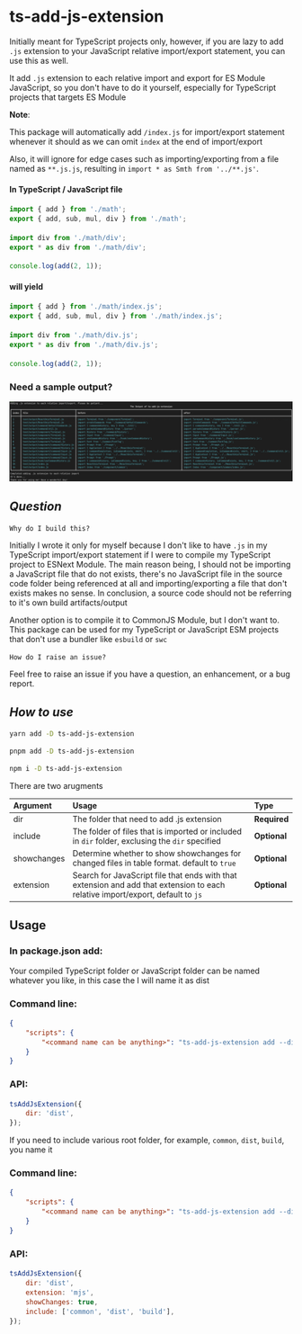 # **ts-add-js-extension**

Initially meant for TypeScript projects only, however, if you are lazy to add `.js` extension to your JavaScript relative import/export statement, you can use this as well.

It add `.js` extension to each relative import and export for ES Module JavaScript, so you don't have to do it yourself, especially for TypeScript projects that targets ES Module

**Note**:

This package will automatically add `/index.js` for import/export statement whenever it should as we can omit `index` at the end of import/export

Also, it will ignore for edge cases such as importing/exporting from a file named as `**.js.js`, resulting in `import * as Smth from '../**.js'`.

#### In TypeScript / JavaScript file

```ts
import { add } from './math';
export { add, sub, mul, div } from './math';

import div from './math/div';
export * as div from './math/div';

console.log(add(2, 1));
```

#### will yield

```ts
import { add } from './math/index.js';
export { add, sub, mul, div } from './math/index.js';

import div from './math/div.js';
export * as div from './math/div.js';

console.log(add(2, 1));
```

### Need a sample output?

![Sample](docs/sample.png 'Sample')

## **_Question_**

`Why do I build this?`

Initially I wrote it only for myself because I don't like to have `.js` in my TypeScript import/export statement if I were to compile my TypeScript project to ESNext Module. The main reason being, I should not be importing a JavaScript file that do not exists, there's no JavaScript file in the source code folder being referenced at all and importing/exporting a file that don't exists makes no sense. In conclusion, a source code should not be referring to it's own build artifacts/output

Another option is to compile it to CommonJS Module, but I don't want to. This package can be used for my TypeScript or JavaScript ESM projects that don't use a bundler like `esbuild` or `swc`

`How do I raise an issue?`

Feel free to raise an issue if you have a question, an enhancement, or a bug report.

## **_How to use_**

```sh
yarn add -D ts-add-js-extension
```

```sh
pnpm add -D ts-add-js-extension
```

```sh
npm i -D ts-add-js-extension
```

There are two arugments

| Argument    | Usage                                                                                                                           | Type         |
| :---------- | :------------------------------------------------------------------------------------------------------------------------------ | :----------- |
| dir         | The folder that need to add .js extension                                                                                       | **Required** |
| include     | The folder of files that is imported or included in `dir` folder, exclusing the `dir` specified                                 | **Optional** |
| showchanges | Determine whether to show showchanges for changed files in table format. default to `true`                                      | **Optional** |
| extension   | Search for JavaScript file that ends with that extension and add that extension to each relative import/export, default to `js` | **Optional** |

## Usage

### In package.json add:

Your compiled TypeScript folder or JavaScript folder can be named whatever you like, in this case the I will name it as dist

### Command line:

```json
{
    "scripts": {
        "<command name can be anything>": "ts-add-js-extension add --dir=dist"
    }
}
```

### API:

```js
tsAddJsExtension({
    dir: 'dist',
});
```

If you need to include various root folder, for example, `common`, `dist`, `build`, you name it

### Command line:

```json
{
    "scripts": {
        "<command name can be anything>": "ts-add-js-extension add --dir=dist --include=common dist build --showchanges=true --extension=mjs"
    }
}
```

### API:

```js
tsAddJsExtension({
    dir: 'dist',
    extension: 'mjs',
    showChanges: true,
    include: ['common', 'dist', 'build'],
});
```
